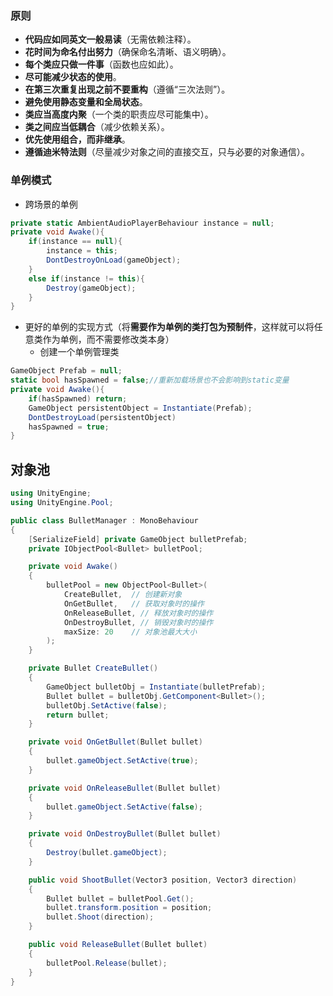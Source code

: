 ### 原则
- **代码应如同英文一般易读**（无需依赖注释）。
- **花时间为命名付出努力**（确保命名清晰、语义明确）。
- **每个类应只做一件事**（函数也应如此）。
- **尽可能减少状态的使用**。
- **在第三次重复出现之前不要重构**（遵循“三次法则”）。
- **避免使用静态变量和全局状态**。
- **类应当高度内聚**（一个类的职责应尽可能集中）。
- **类之间应当低耦合**（减少依赖关系）。
- **优先使用组合，而非继承**。
- **遵循迪米特法则**（尽量减少对象之间的直接交互，只与必要的对象通信）。
### 单例模式
- 跨场景的单例
```csharp
private static AmbientAudioPlayerBehaviour instance = null;
private void Awake(){
	if(instance == null){
	    instance = this;
	    DontDestroyOnLoad(gameObject);
	}
	else if(instance != this){
	    Destroy(gameObject);
	}
}
```
- 更好的单例的实现方式（将**需要作为单例的类打包为预制件**，这样就可以将任意类作为单例，而不需要修改类本身）
	- 创建一个单例管理类
```csharp
GameObject Prefab = null;
static bool hasSpawned = false;//重新加载场景也不会影响到static变量
private void Awake(){
	if(hasSpawned) return;
	GameObject persistentObject = Instantiate(Prefab);
	DontDestroyLoad(persistentObject)
	hasSpawned = true;
}
```
## 对象池
```csharp
using UnityEngine;
using UnityEngine.Pool;

public class BulletManager : MonoBehaviour
{
    [SerializeField] private GameObject bulletPrefab;
    private IObjectPool<Bullet> bulletPool;

    private void Awake()
    {
        bulletPool = new ObjectPool<Bullet>(
            CreateBullet,  // 创建新对象
            OnGetBullet,   // 获取对象时的操作
            OnReleaseBullet, // 释放对象时的操作
            OnDestroyBullet, // 销毁对象时的操作
            maxSize: 20    // 对象池最大大小
        );
    }

    private Bullet CreateBullet()
    {
        GameObject bulletObj = Instantiate(bulletPrefab);
        Bullet bullet = bulletObj.GetComponent<Bullet>();
        bulletObj.SetActive(false);
        return bullet;
    }

    private void OnGetBullet(Bullet bullet)
    {
        bullet.gameObject.SetActive(true);
    }

    private void OnReleaseBullet(Bullet bullet)
    {
        bullet.gameObject.SetActive(false);
    }

    private void OnDestroyBullet(Bullet bullet)
    {
        Destroy(bullet.gameObject);
    }

    public void ShootBullet(Vector3 position, Vector3 direction)
    {
        Bullet bullet = bulletPool.Get();
        bullet.transform.position = position;
        bullet.Shoot(direction);
    }

    public void ReleaseBullet(Bullet bullet)
    {
        bulletPool.Release(bullet);
    }
}

```